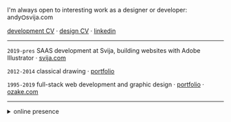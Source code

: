 <!-- [CV en français](CV%C2%A0(fran%C3%A7ais).md) · [biography](bio.md) -->
<!-- https://stackoverflow.blog/2020/11/25/how-to-write-an-effective-developer-resume-advice-from-a-hiring-manager/ -->

I'm always open to interesting work as a designer or developer: andy⛭svija.com

[development CV](cv-development.md) · [design CV](cv-design.md) · [linkedin](https://www.linkedin.com/in/andrew-swift-89415014b/)

---
`2019-pres` SAAS development at Svija, building websites with Adobe Illustrator · [svija.com](https://svija.com "Company Website")

`2012-2014` classical drawing · [portfolio](https://www.flickr.com/photos/andrewcarrollswift/albums "Flickr Portfolio")

`1995-2019` full-stack web development and graphic design · [portfolio](https://www.behance.net/andrewswift "Bēhance Portfolio") · [ozake.com](https://ozake.com "Design Agency Website")

---
<details><summary>online presence</summary>

---
<!-- networking:
[freelancermap](https://www.freelancermap.com/profile/andrew-swift) ·
[upwork](https://www.upwork.com/freelancers/~01be05117193e5a372) -->

websites:
[svija.com](https://svija.com "building websites with Adobe Illustrator") ·
[blog.svija.love](https://blog.svija.love "company blog") ·
[ozake.com](https://ozake.com "design & web development") ·
[posnitubek.com](http://posnitubek.com "personal blog") ·
[dessin.acswift.com](http://dessin.acswift.com/ "drawing classes (in French)")

social:
[stack overflow](https://stackoverflow.com/users/72958/andy-swift "Stack Overflow profile page") ·
[reddit](https://www.reddit.com/user/AndrewCSwift "Reddit profile page") ·
[hacker news](https://news.ycombinator.com/user?id=AndrewSwift "Hacker News profile page") ·
[x](https://x.com/andysvija "X feed") ·
[discord](https://discord.com/users/798242260365738064 "Discord profile") · 
[flickr](https://www.flickr.com/photos/andrewcarrollswift/albums "classical drawings") ·
[instagram](https://instagram.com/acswift "photography") ·
[quora](https://www.quora.com/profile/Andrew-Swift-35 "questions and answers") ·
[mastodon](https://mastodon.social/@acswift "networking") ·
[threads](https://www.threads.net/@acswift "networking") ·
[bluesky](https://bsky.app/profile/acswift.bsky.social "networking")

inactive:
[youtube](https://www.youtube.com/@andysvija "unused") ·
[facebook](https://www.facebook.com/andrewcswift "unused") ·
[tiktok](https://www.tiktok.com/@andysvija "unused")

</details>
